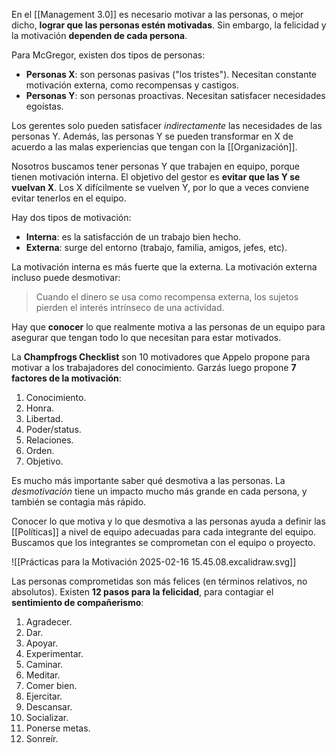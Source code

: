En el [[Management 3.0]] es necesario motivar a las personas, o mejor dicho, **lograr que las personas estén motivadas**. Sin embargo, la felicidad y la motivación **dependen de cada persona**.

Para McGregor, existen dos tipos de personas:

- **Personas X**: son personas pasivas ("los tristes"). Necesitan constante motivación externa, como recompensas y castigos.
- **Personas Y**: son personas proactivas. Necesitan satisfacer necesidades egoístas.

Los gerentes solo pueden satisfacer _indirectamente_ las necesidades de las personas Y. Además, las personas Y se pueden transformar en X de acuerdo a las malas experiencias que tengan con la [[Organización]].

Nosotros buscamos tener personas Y que trabajen en equipo, porque tienen motivación interna. El objetivo del gestor es **evitar que las Y se vuelvan X**. Los X difícilmente se vuelven Y, por lo que a veces conviene evitar tenerlos en el equipo.

Hay dos tipos de motivación:

- **Interna**: es la satisfacción de un trabajo bien hecho.
- **Externa**: surge del entorno (trabajo, familia, amigos, jefes, etc).

La motivación interna es más fuerte que la externa. La motivación externa incluso puede desmotivar:

> Cuando el dinero se usa como recompensa externa, los sujetos pierden el interés intrínseco de una actividad.

Hay que **conocer** lo que realmente motiva a las personas de un equipo para asegurar que tengan todo lo que necesitan para estar motivados.

La **Champfrogs Checklist** son 10 motivadores que Appelo propone para motivar a los trabajadores del conocimiento. Garzás luego propone **7 factores de la motivación**:

1. Conocimiento.
2. Honra.
3. Libertad.
4. Poder/status.
5. Relaciones.
6. Orden.
7. Objetivo.

Es mucho más importante saber qué desmotiva a las personas. La _desmotivación_ tiene un impacto mucho más grande en cada persona, y también se contagia más rápido.

Conocer lo que motiva y lo que desmotiva a las personas ayuda a definir las [[Políticas]] a nivel de equipo adecuadas para cada integrante del equipo. Buscamos que los integrantes se comprometan con el equipo o proyecto.

![[Prácticas para la Motivación 2025-02-16 15.45.08.excalidraw.svg]]

Las personas comprometidas son más felices (en términos relativos, no absolutos). Existen **12 pasos para la felicidad**, para contagiar el **sentimiento de compañerismo**:

1. Agradecer.
2. Dar.
3. Apoyar.
4. Experimentar.
5. Caminar.
6. Meditar.
7. Comer bien.
8. Ejercitar.
9. Descansar.
10. Socializar.
11. Ponerse metas.
12. Sonreír.
